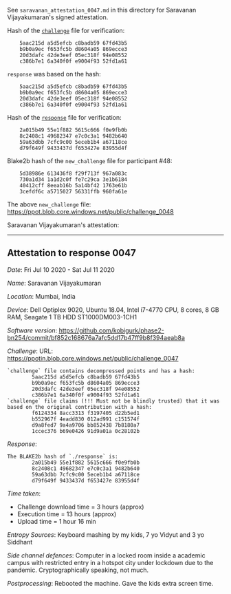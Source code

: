 See `saravanan_attestation_0047.md` in this directory for Saravanan Vijayakumaran's signed attestation.

Hash of the [`challenge`](https://ppot.blob.core.windows.net/public/challenge_0047) file for verification:

```
    5aac215d a5d5efcb c8badb59 67fd43b5
    b9b0a9ec f653fc5b d8604a05 869ecce3
    20d3dafc 42de3eef 05ec318f 94e08552
    c386b7e1 6a340f0f e9004f93 52fd1a61
```

`response` was based on the hash:

```
    5aac215d a5d5efcb c8badb59 67fd43b5
    b9b0a9ec f653fc5b d8604a05 869ecce3
    20d3dafc 42de3eef 05ec318f 94e08552
    c386b7e1 6a340f0f e9004f93 52fd1a61
```

Hash of the [`response`](https://ppot.blob.core.windows.net/public/response_0047_saravanan) file for verification:

```
    2a015b49 55e1f882 5615c666 f0e9fb0b
    8c2408c1 49682347 e7c0c3a1 9482b640
    59a63dbb 7cfc9c00 5eceb1b4 a67118ce
    d79f649f 9433437d f653427e 83955d4f
```

Blake2b hash of the `new_challenge` file for participant #48:

```
    5d38986e 613436f8 f29f713f 967a083c
    730a1d34 1a1d2c0f fe7c29ca 3e1b6184
    40412cff 8eeab16b 5a14bf42 1763e61b
    3cefdf6c a5715027 56331ffb 960fa61e
```

The above `new_challenge` file: https://ppot.blob.core.windows.net/public/challenge_0048

Saravanan Vijayakumaran's attestation:
***
Attestation to response 0047
----------------------------

*Date*: Fri Jul 10 2020 - Sat Jul 11 2020

*Name*: Saravanan Vijayakumaran

*Location*: Mumbai, India

*Device*: Dell Optiplex 9020, Ubuntu 18.04, Intel i7-4770 CPU, 8 cores, 8 GB RAM, Seagate 1 TB HDD ST1000DM003-1CH1

*Software version*: https://github.com/kobigurk/phase2-bn254/commit/bf852c168676a7afc5dd17b47ff9b8f394aeab8a

*Challenge*: URL: https://ppotin.blob.core.windows.net/public/challenge_0047

```
`challenge` file contains decompressed points and has a hash:
        5aac215d a5d5efcb c8badb59 67fd43b5
        b9b0a9ec f653fc5b d8604a05 869ecce3
        20d3dafc 42de3eef 05ec318f 94e08552
        c386b7e1 6a340f0f e9004f93 52fd1a61
`challenge` file claims (!!! Must not be blindly trusted) that it was based on the original contribution with a hash:
        f6124334 8acc3313 f3197405 d22b5ed1
        b552967f 4eadd830 012ad991 c151574f
        d9a8fed7 9a4a9706 bb852438 7b8180a7
        1ccec376 b69e0426 91d9a01a 0c28102b
```

*Response*:
```
The BLAKE2b hash of `./response` is:
        2a015b49 55e1f882 5615c666 f0e9fb0b
        8c2408c1 49682347 e7c0c3a1 9482b640
        59a63dbb 7cfc9c00 5eceb1b4 a67118ce
        d79f649f 9433437d f653427e 83955d4f
```

*Time taken*:
  - Challenge download time = 3 hours (approx)
  - Execution time = 13 hours (approx)
  - Upload time = 1 hour 16 min

*Entropy Sources*: Keyboard mashing by my kids, 7 yo Vidyut and 3 yo Siddhant 

*Side channel defences*: Computer in a locked room inside a academic campus with restricted entry in a hotspot city under lockdown due to the pandemic. Cryptographically speaking, not much.

*Postprocessing*: Rebooted the machine. Gave the kids extra screen time.
